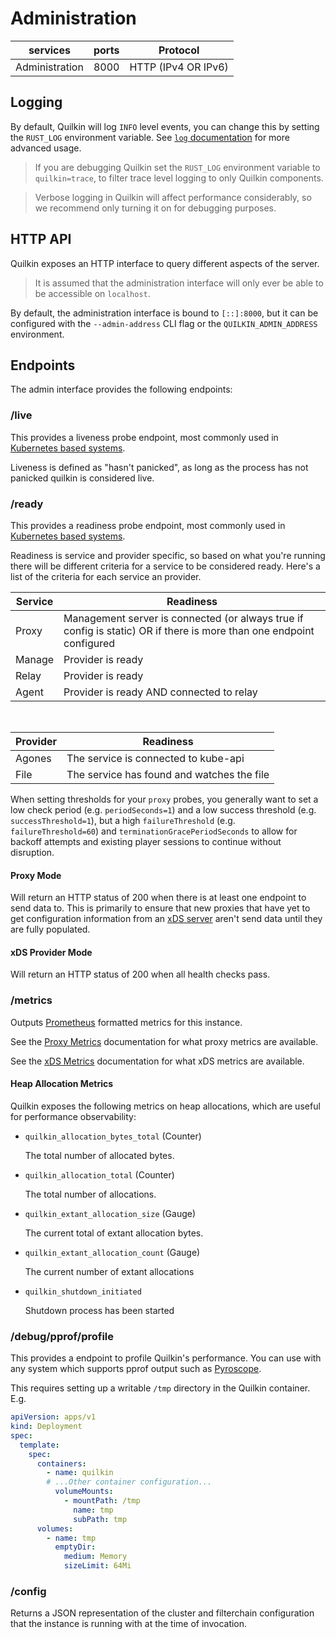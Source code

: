 # Administration

| services       | ports | Protocol            |
|----------------|-------|---------------------|
| Administration | 8000  | HTTP (IPv4 OR IPv6) |

## Logging
By default, Quilkin will log `INFO` level events, you can change this by setting
the `RUST_LOG` environment variable. See [`log` documentation][log-docs] for
more advanced usage.

> If you are debugging Quilkin set the `RUST_LOG` environment variable to `quilkin=trace`, to filter trace level
> logging to only Quilkin components.

>  Verbose logging in Quilkin will affect performance considerably, so we recommend only 
> turning it on for debugging purposes.

## HTTP API

Quilkin exposes an HTTP interface to query different aspects of the server.

> It is assumed that the administration interface will only ever be able to be accessible on `localhost`.

By default, the administration interface is bound to `[::]:8000`, but it can be
configured with the `--admin-address` CLI flag or the `QUILKIN_ADMIN_ADDRESS`
environment.

## Endpoints

The admin interface provides the following endpoints:

### /live

This provides a liveness probe endpoint, most commonly used in
[Kubernetes based systems](https://kubernetes.io/docs/tasks/configure-pod-container/configure-liveness-readiness-startup-probes/#define-a-liveness-command).

Liveness is defined as "hasn't panicked", as long as the process has not
panicked quilkin is considered live.

### /ready

This provides a readiness probe endpoint, most commonly used in
[Kubernetes based systems](https://kubernetes.io/docs/tasks/configure-pod-container/configure-liveness-readiness-startup-probes/#define-readiness-probes).

Readiness is service and provider specific, so based on what you're running
there will be different criteria for a service to be considered ready. Here's
a list of the criteria for each service an provider.

| Service | Readiness                                                           |
|---------|---------------------------------------------------------------------|
| Proxy   | Management server is connected (or always true if config is static)  OR if there is more than one endpoint configured|
| Manage  | Provider is ready                                                   |
| Relay   | Provider is ready                                                   |
| Agent   | Provider is ready AND connected to relay                            |
   
<br/>

| Provider | Readiness                                  |
|----------|--------------------------------------------|
| Agones   | The service is connected to kube-api       |
| File     | The service has found and watches the file |

When setting thresholds for your `proxy` probes, you generally want to set a low
check period (e.g.  `periodSeconds=1`) and a low success threshold
(e.g. `successThreshold=1`), but a high `failureThreshold`
(e.g. `failureThreshold=60`) and `terminationGracePeriodSeconds` to allow for
backoff attempts and existing player sessions to continue without disruption.

#### Proxy Mode

Will return an HTTP status of 200 when there is at least one endpoint to send data to. This is primarily to ensure
that new proxies that have yet to get configuration information from an [xDS server](../services/xds.md) aren't send data
until they are fully populated.

#### xDS Provider Mode

Will return an HTTP status of 200 when all health checks pass.

### /metrics

Outputs [Prometheus](https://prometheus.io/) formatted metrics for this instance.

See the [Proxy Metrics](../services/proxy/metrics.md) documentation for what proxy metrics are available.

See the [xDS Metrics](../services/xds/metrics.md) documentation for what xDS metrics are available.

#### Heap Allocation Metrics

Quilkin exposes the following metrics on heap allocations, which are useful for performance observability:


* `quilkin_allocation_bytes_total` (Counter)
    
    The total number of allocated bytes.

* `quilkin_allocation_total` (Counter)

    The total number of allocations.

* `quilkin_extant_allocation_size` (Gauge)

    The current total of extant allocation bytes.

 * `quilkin_extant_allocation_count` (Gauge)

    The current number of extant allocations

* `quilkin_shutdown_initiated`

    Shutdown process has been started

### /debug/pprof/profile

This provides a endpoint to profile Quilkin's performance. You can use with any
system which supports pprof output such as [Pyroscope](https://pyroscope.io).

This requires setting up a writable `/tmp` directory in the Quilkin container. E.g.

```yaml
apiVersion: apps/v1
kind: Deployment
spec:
  template:
    spec:
      containers:
        - name: quilkin
        # ...Other container configuration...
          volumeMounts:
            - mountPath: /tmp
              name: tmp
              subPath: tmp
      volumes:
        - name: tmp
          emptyDir:
            medium: Memory
            sizeLimit: 64Mi
```


### /config

Returns a JSON representation of the cluster and filterchain configuration that the instance is running
with at the time of invocation.

[log-docs]: https://docs.rs/env_logger/latest/env_logger/#enabling-logging
